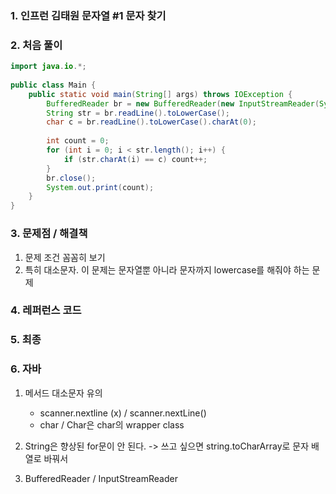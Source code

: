 ### 1. 인프런 김태원 문자열 #1 문자 찾기

### 2. 처음 풀이

``` java
import java.io.*;  
  
public class Main {  
    public static void main(String[] args) throws IOException {  
        BufferedReader br = new BufferedReader(new InputStreamReader(System.in));  
		String str = br.readLine().toLowerCase();  
		char c = br.readLine().toLowerCase().charAt(0);  
  
		int count = 0;  
		for (int i = 0; i < str.length(); i++) {  
            if (str.charAt(i) == c) count++;  
		}  
        br.close();  
		System.out.print(count);  
	}  
}
```

### 3. 문제점 / 해결책

1. 문제 조건 꼼꼼히 보기
2. 특히 대소문자. 이 문제는 문자열뿐 아니라 문자까지 lowercase를 해줘야 하는 문제

### 4. 레퍼런스 코드

### 5. 최종

### 6.  자바

1. 메서드 대소문자 유의
	 * scanner.nextline (x) / scanner.nextLine()
	 * char / Char은 char의 wrapper class

2. String은 향상된 for문이 안 된다. 
-> 쓰고 싶으면 string.toCharArray로 문자 배열로 바꿔서

3. BufferedReader / InputStreamReader
<!--stackedit_data:
eyJoaXN0b3J5IjpbLTE3Nzg5NzY3NiwtMTE5Mzg4NzM1MF19
-->